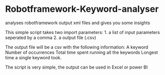 # Robotframework-Keyword-analyser
analyses robotframework output xml files and gives you some insights

This simple script takes two import parameters:
    1. a list of input parameters seperated by a comma
    2. a output file (.csv)
    
The output file will be a csv with the following information:
    A keyword
    Number of occurrences 
    Total time spent running all the keywords
    Longest time a single keyword took.
    
The script is very simple, the output can be used in Excel or power BI
